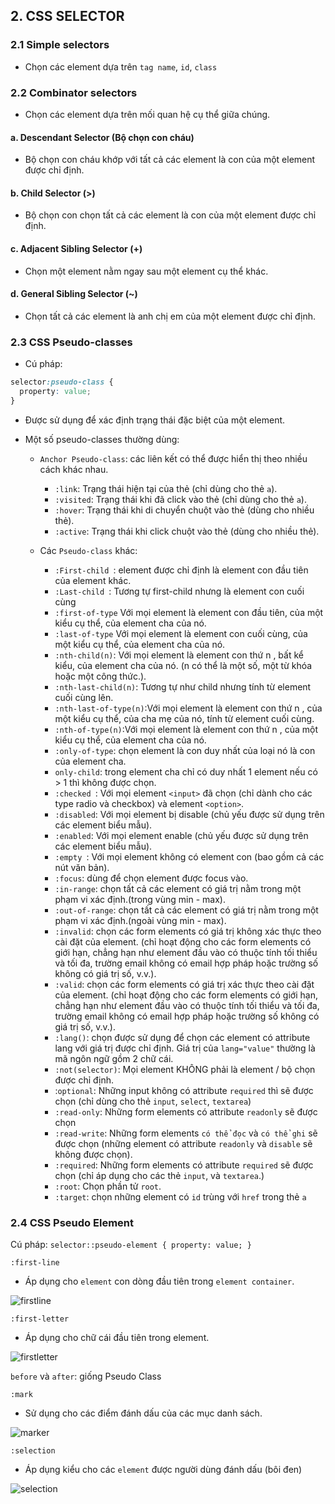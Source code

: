 ## 2. CSS SELECTOR

### 2.1 Simple selectors

- Chọn các element dựa trên `tag name`, `id`, `class`

### 2.2 Combinator selectors

- Chọn các element dựa trên mối quan hệ cụ thể giữa chúng.

#### a. Descendant Selector (Bộ chọn con cháu)

- Bộ chọn con cháu khớp với tất cả các element là con của một element được chỉ định.

#### b. Child Selector (>)

- Bộ chọn con chọn tất cả các element là con của một element được chỉ định.

#### c. Adjacent Sibling Selector (+)

- Chọn một element nằm ngay sau một element cụ thể khác.

#### d. General Sibling Selector (~)

- Chọn tất cả các element là anh chị em của một element được chỉ định.

### 2.3 CSS Pseudo-classes

- Cú pháp:

```css
selector:pseudo-class {
  property: value;
}
```

- Được sử dụng để xác định trạng thái đặc biệt của một element.
- Một số pseudo-classes thường dùng:

  - `Anchor Pseudo-class`: các liên kết có thể được hiển thị theo nhiều cách khác nhau.

    - `:link`: Trạng thái hiện tại của thẻ (chỉ dùng cho thẻ `a`).
    - `:visited`: Trạng thái khi đã click vào thẻ (chỉ dùng cho thẻ `a`).
    - `:hover`: Trạng thái khi di chuyển chuột vào thẻ (dùng cho nhiều thẻ).
    - `:active`: Trạng thái khi click chuột vào thẻ (dùng cho nhiều thẻ).

  - Các `Pseudo-class` khác:

    - `:First-child `: element được chỉ định là element con đầu tiên của element khác.
    - `:Last-child `: Tương tự first-child nhưng là element con cuối cùng
    - `:first-of-type` Với mọi element là element con đầu tiên, của một kiểu cụ thể, của element cha của nó.
    - `:last-of-type` Với mọi element là element con cuối cùng, của một kiểu cụ thể, của element cha của nó.
    - `:nth-child(n)`: Với mọi element là element con thứ n , bất kể kiểu, của element cha của nó. (n có thể là một số, một từ khóa hoặc một công thức.).
    - `:nth-last-child(n)`: Tương tự như child nhưng tính từ element cuối cùng lên.
    - `:nth-last-of-type(n)`:Với mọi element là element con thứ n , của một kiểu cụ thể, của cha mẹ của nó, tính từ element cuối cùng.
    - `:nth-of-type(n)`:Với mọi element là element con thứ n , của một kiểu cụ thể, của element cha của nó.
    - `:only-of-type`: chọn element là con duy nhất của loại nó là con của element cha.
    - `only-child`: trong element cha chỉ có duy nhất 1 element nếu có > 1 thì không được chọn.
    - `:checked `: Với mọi element `<input>` đã chọn (chỉ dành cho các type radio và checkbox) và element `<option>`.
    - `:disabled`: Với mọi element bị disable (chủ yếu được sử dụng trên các element biểu mẫu).
    - `:enabled`: Với mọi element enable (chủ yếu được sử dụng trên các element biểu mẫu).
    - `:empty `: Với mọi element không có element con (bao gồm cả các nút văn bản).
    - `:focus`: dùng để chọn element được focus vào.
    - `:in-range`: chọn tất cả các element có giá trị nằm trong một phạm vi xác định.(trong vùng min - max).
    - `:out-of-range`: chọn tất cả các element có giá trị nằm trong một phạm vi xác định.(ngoài vùng min - max).
    - `:invalid`: chọn các form elements có giá trị không xác thực theo cài đặt của element. (chỉ hoạt động cho các form elements có giới hạn, chẳng hạn như element đầu vào có thuộc tính tối thiểu và tối đa, trường email không có email hợp pháp hoặc trường số không có giá trị số, v.v.).
    - `:valid`: chọn các form elements có giá trị xác thực theo cài đặt của element. (chỉ hoạt động cho các form elements có giới hạn, chẳng hạn như element đầu vào có thuộc tính tối thiểu và tối đa, trường email không có email hợp pháp hoặc trường số không có giá trị số, v.v.).
    - `:lang()`: chọn được sử dụng để chọn các element có attribute lang với giá trị được chỉ định. Giá trị của `lang="value"` thường là mã ngôn ngữ gồm 2 chữ cái.
    - `:not(selector)`: Mọi element KHÔNG phải là element / bộ chọn được chỉ định.
    - :`optional`: Những input không có attribute `required` thì sẽ được chọn (chỉ dùng cho thẻ `input`, `select`, `textarea`)
    - `:read-only`: Những form elements có attribute `readonly` sẽ được chọn
    - `:read-write`: Những form elements `có thể đọc` và `có thể ghi` sẽ được chọn (những element có attribute `readonly` và `disable` sẽ không được chọn).
    - `:required`: Những form elements có attribute `required` sẽ được chọn (chỉ áp dụng cho các thẻ `input`, và `textarea`.)
    - `:root`: Chọn phần tử `root`.
    - `:target`: chọn những element có `id` trùng với `href` trong thẻ `a`

### 2.4 CSS Pseudo Element

Cú pháp: `selector::pseudo-element { property: value; }`

`:first-line`

- Áp dụng cho `element` con dòng đầu tiên trong `element container`.

![firstline](./imgHTML/firstline.PNG)

`:first-letter`

- Áp dụng cho chữ cái đầu tiên trong element.

![firstletter](./imgHTML/firstletter.PNG)

`before` và `after`: giống Pseudo Class

`:mark`

- Sử dụng cho các điểm đánh dấu của các mục danh sách.

![marker](./imgHTML/marker.PNG)

`:selection`

- Áp dụng kiểu cho các `element` được người dùng đánh dấu (bôi đen)

![selection](./imgHTML/selection.PNG)